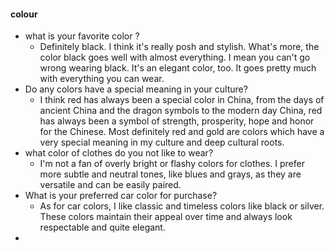 #### colour
- what is your favorite color ?
	- Definitely black. I think it's really posh and stylish. What's more, the color black goes well with almost everything. I mean you can't go wrong wearing black. It's an elegant color, too. It goes pretty much with everything you can wear.
- Do any colors have a special meaning in your culture?
	- I think red has always been a special color in China, from the days of ancient China and the dragon symbols to the modern day China, red has always been a symbol of strength, prosperity, hope and honor for the Chinese. Most definitely red and gold are colors which have a very special meaning in my culture and deep cultural roots.
- what color of clothes do you not like to wear?
	- I'm not a fan of overly bright or flashy colors for clothes. I prefer more subtle and neutral tones, like blues and grays, as they are versatile and can be easily paired.
- What is your preferred car color for purchase?
	- As for car colors, I like classic and timeless colors like black or silver. These colors maintain their appeal over time and always look respectable and quite elegant.
- 